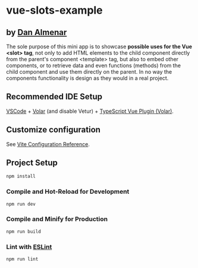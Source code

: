 # vue-slots-example
## by [Dan Almenar](https://danielalmenar.com)

The sole purpose of this mini app is to showcase **possible uses for the Vue \<slot\> tag**, not only to add HTML elements to the child component directly from the parent's component \<template\> tag, but also to embed other components, or to retrieve data and even functions (methods) from the child component and use them directly on the parent. In no way the components functionality is design as they would in a real project.


## Recommended IDE Setup

[VSCode](https://code.visualstudio.com/) + [Volar](https://marketplace.visualstudio.com/items?itemName=johnsoncodehk.volar) (and disable Vetur) + [TypeScript Vue Plugin (Volar)](https://marketplace.visualstudio.com/items?itemName=johnsoncodehk.vscode-typescript-vue-plugin).

## Customize configuration

See [Vite Configuration Reference](https://vitejs.dev/config/).

## Project Setup

```sh
npm install
```

### Compile and Hot-Reload for Development

```sh
npm run dev
```

### Compile and Minify for Production

```sh
npm run build
```

### Lint with [ESLint](https://eslint.org/)

```sh
npm run lint
```
